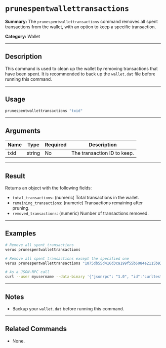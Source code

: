 # `prunespentwallettransactions`

**Summary:**
The `prunespentwallettransactions` command removes all spent transactions from the wallet, with an option to keep a specific transaction.

**Category:**
Wallet

---

## Description
This command is used to clean up the wallet by removing transactions that have been spent. It is recommended to back up the `wallet.dat` file before running this command.

---

## Usage
```bash
prunespentwallettransactions "txid"
```

---

## Arguments
| Name | Type   | Required | Description                                      |
|------|--------|----------|--------------------------------------------------|
| txid | string | No       | The transaction ID to keep.                      |

---

## Result
Returns an object with the following fields:
- `total_transactions`: (numeric) Total transactions in the wallet.
- `remaining_transactions`: (numeric) Transactions remaining after pruning.
- `removed_transactions`: (numeric) Number of transactions removed.

---

## Examples
```bash
# Remove all spent transactions
verus prunespentwallettransactions

# Remove all spent transactions except the specified one
verus prunespentwallettransactions "1075db55d416d3ca199f55b6084e2115b9345e16c5cf302fc80e9d5fbf5d48d"

# As a JSON-RPC call
curl --user myusername --data-binary '{"jsonrpc": "1.0", "id":"curltest", "method": "prunespentwallettransactions", "params": [] }' -H 'content-type: text/plain;' http://127.0.0.1:27486/
```

---

## Notes
- Backup your `wallet.dat` before running this command.

---

## Related Commands
- None. 